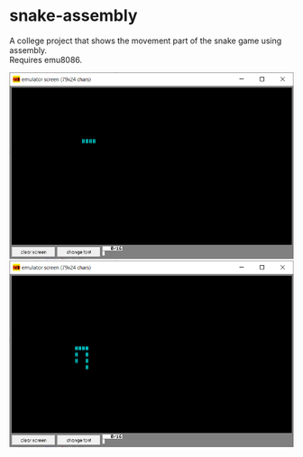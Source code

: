 # snake-assembly
A college project that shows the movement part of the snake game using assembly. <br>
Requires emu8086.

![image of snake](https://raw.githubusercontent.com/vespersword/snake-assembly/master/Capture.PNG)
![image of snake](https://raw.githubusercontent.com/vespersword/snake-assembly/master/Capture2.PNG)
